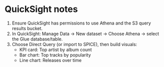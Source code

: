 # QuickSight notes

1. Ensure QuickSight has permissions to use Athena and the S3 query results bucket.
2. In QuickSight: Manage Data -> New dataset -> Choose Athena -> select the Glue database/table.
3. Choose Direct Query (or import to SPICE), then build visuals:
   - KPI card: Top artist by album count
   - Bar chart: Top tracks by popularity
   - Line chart: Releases over time
